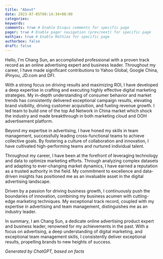 ```yaml
---
title: "About"
date: 2023-07-05T00:14:34+08:00
categories:
keywords:
comments: true # Enable Disqus comments for specific page
pager: true # Enable pager navigation (prev/next) for specific page
mathjax: true # Enable MathJax for specific page
authorbox: false
draft: false
---
```

Hello, I'm Chang Sun, an accomplished professional with a proven track record as an online advertising expert and business leader. Throughout my career, I have made significant contributions to Yahoo Global, Google China, iPinyou, JD.com and DFI.

With a strong focus on driving results and maximizing ROI, I have developed a deep expertise in crafting and executing highly effective digital marketing strategies. My in-depth understanding of consumer behavior and market trends has consistently delivered exceptional campaign results, elevating brand visibility, driving customer acquisition, and fueling revenue growth. I led team to build one of the top Ad Network in China market which shock the industry and made breakthrough in both
marketing cloud and OOH advertisement platform. 

Beyond my expertise in  advertising, I have honed my skills in team management, successfully leading cross-functional teams to achieve collective goals. By fostering a culture of collaboration and innovation, I have cultivated high-performing teams and nurtured individual talent.

Throughout my career, I have been at the forefront of leveraging technology and data to optimize marketing efforts. Through analyzing complex datasets and adapting to ever-changing market dynamics, I have earned a reputation as a trusted authority in the field. My commitment to excellence and data-driven insights has positioned me as an invaluable asset in the digital advertising landscape.

Driven by a passion for driving business growth, I continuously push the boundaries of innovation, combining my business acumen with cutting-edge marketing techniques. My exceptional track record, coupled with my expertise in advertising and team management, distinguishes me as an industry leader.

In summary, I am Chang Sun, a dedicate online advertising product expert and business leader, renowned for my achievements in the past. With a focus on advertising, a deep understanding of digital marketing, and exceptional team management skills, I consistently deliver exceptional results, propelling brands to new heights of success.

*Generated by ChatGPT, based on facts*
